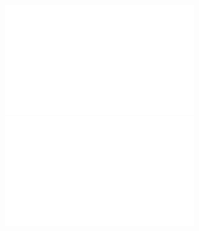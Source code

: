 ![](https://github.com/vpikus/github-stats/blob/master/generated/overview.svg)
![](https://github.com/vpikus/github-stats/blob/master/generated/languages.svg)
